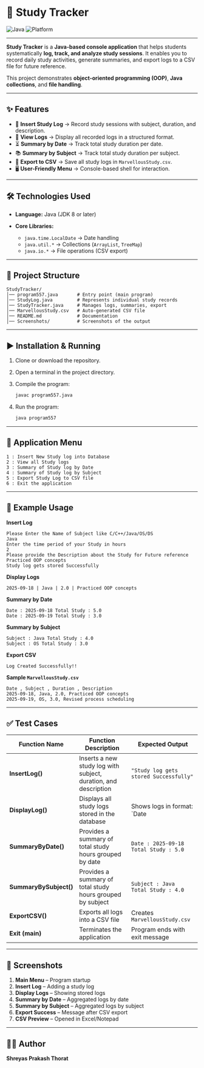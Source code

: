 # 📘 Study Tracker

![Java](https://img.shields.io/badge/Java-8%2B-blue)
![Platform](https://img.shields.io/badge/Platform-Windows%20%7C%20Linux-lightgrey)


---

**Study Tracker** is a **Java-based console application** that helps students systematically **log, track, and analyze study sessions**.
It enables you to record daily study activities, generate summaries, and export logs to a CSV file for future reference.

This project demonstrates **object-oriented programming (OOP)**, **Java collections**, and **file handling**.

---

## ✨ Features

* 📅 **Insert Study Log** → Record study sessions with subject, duration, and description.
* 📖 **View Logs** → Display all recorded logs in a structured format.
* ⏳ **Summary by Date** → Track total study duration per date.
* 📚 **Summary by Subject** → Track total study duration per subject.
* 📂 **Export to CSV** → Save all study logs in `MarvellousStudy.csv`.
* 🖥️ **User-Friendly Menu** → Console-based shell for interaction.

---

## 🛠️ Technologies Used

* **Language:** Java (JDK 8 or later)
* **Core Libraries:**

  * `java.time.LocalDate` → Date handling
  * `java.util.*` → Collections (`ArrayList`, `TreeMap`)
  * `java.io.*` → File operations (CSV export)

---

## 📂 Project Structure

```
StudyTracker/
│── program557.java       # Entry point (main program)
│── StudyLog.java         # Represents individual study records
│── StudyTracker.java     # Manages logs, summaries, export
│── MarvellousStudy.csv   # Auto-generated CSV file
│── README.md             # Documentation
│── Screenshots/          # Screenshots of the output
```

---

## ▶️ Installation & Running

1. Clone or download the repository.
2. Open a terminal in the project directory.
3. Compile the program:

   ```bash
   javac program557.java
   ```
4. Run the program:

   ```bash
   java program557
   ```

---

## 📌 Application Menu

```
1 : Insert New Study log into Database
2 : View all Study logs
3 : Summary of Study log by Date
4 : Summary of Study log by Subject
5 : Export Study Log to CSV file
6 : Exit the application
```

---

## 📝 Example Usage

**Insert Log**

```
Please Enter the Name of Subject like C/C++/Java/OS/DS
Java
Enter the time period of your Study in hours
2
Please provide the Description about the Study for Future reference
Practiced OOP concepts
Study log gets stored Successfully
```

**Display Logs**

```
2025-09-18 | Java | 2.0 | Practiced OOP concepts
```

**Summary by Date**

```
Date : 2025-09-18 Total Study : 5.0
Date : 2025-09-19 Total Study : 3.0
```

**Summary by Subject**

```
Subject : Java Total Study : 4.0
Subject : OS Total Study : 3.0
```

**Export CSV**

```
Log Created Successfully!!
```

**Sample `MarvellousStudy.csv`**

```csv
Date , Subject , Duration , Description
2025-09-18, Java, 2.0, Practiced OOP concepts
2025-09-19, OS, 3.0, Revised process scheduling
```

---

## ✅ Test Cases

| Function Name          | Function Description                                            | Expected Output                                                         | 
| ---------------------- | --------------------------------------------------------------- | ----------------------------------------------------------------------- | 
| **InsertLog()**        | Inserts a new study log with subject, duration, and description | `"Study log gets stored Successfully"`                                  |
| **DisplayLog()**       | Displays all study logs stored in the database                  | Shows logs in format: \`Date                                            | 
| **SummaryByDate()**    | Provides a summary of total study hours grouped by date         | `Date : 2025-09-18  Total Study : 5.0`                                  | 
| **SummaryBySubject()** | Provides a summary of total study hours grouped by subject      | `Subject : Java  Total Study : 4.0`                                     | 
| **ExportCSV()**        | Exports all logs into a CSV file                                | Creates `MarvellousStudy.csv`                                           |
| **Exit (main)**        | Terminates the application                                      | Program ends with exit message                                          | 

---

## 📸 Screenshots

1. **Main Menu** – Program startup
2. **Insert Log** – Adding a study log
3. **Display Logs** – Showing stored logs
4. **Summary by Date** – Aggregated logs by date
5. **Summary by Subject** – Aggregated logs by subject
6. **Export Success** – Message after CSV export
7. **CSV Preview** – Opened in Excel/Notepad

---

## 👨‍💻 Author

**Shreyas Prakash Thorat**


